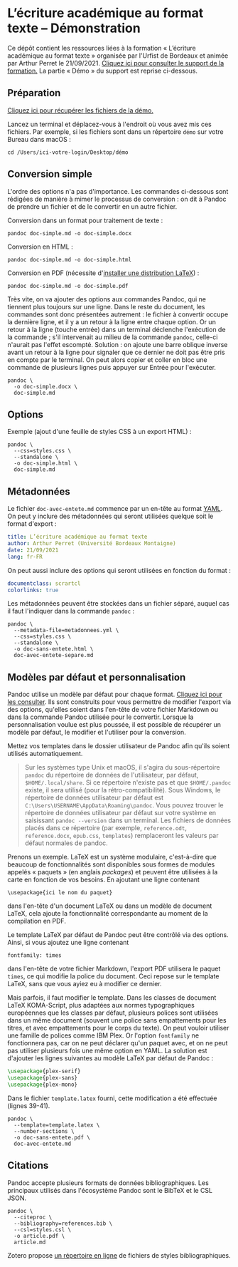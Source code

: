 # L’écriture académique au format texte – Démonstration

Ce dépôt contient les ressources liées à la formation « L’écriture académique au format texte » organisée par l'Urfist de Bordeaux et animée par Arthur Perret le 21/09/2021. [Cliquez ici pour consulter le support de la formation.](https://www.arthurperret.fr/2021-09-21-ecriture-academique-format-texte.html) La partie « Démo » du support est reprise ci-dessous.

## Préparation

[Cliquez ici pour récupérer les fichiers de la démo.](https://github.com/infologie/2021-09-21-ecriture-academique-format-texte)

Lancez un terminal et déplacez-vous à l'endroit où vous avez mis ces fichiers. Par exemple, si les fichiers sont dans un répertoire `démo` sur votre Bureau dans macOS :

```
cd /Users/ici-votre-login/Desktop/démo
```

## Conversion simple

L'ordre des options n'a pas d'importance. Les commandes ci-dessous sont rédigées de manière à mimer le processus de conversion : on dit à Pandoc de prendre un fichier et de le convertir en un autre fichier.

Conversion dans un format pour traitement de texte :

```
pandoc doc-simple.md -o doc-simple.docx
```

Conversion en HTML :

```
pandoc doc-simple.md -o doc-simple.html
```

Conversion en PDF (nécessite d'[installer une distribution LaTeX](https://fr.wikibooks.org/wiki/LaTeX/Installer_LaTeX)) :

```
pandoc doc-simple.md -o doc-simple.pdf
```

Très vite, on va ajouter des options aux commandes Pandoc, qui ne tiennent plus toujours sur une ligne. Dans le reste du document, les commandes sont donc présentées autrement : le fichier à convertir occupe la dernière ligne, et il y a un retour à la ligne entre chaque option. Or un retour à la ligne (touche entrée) dans un terminal déclenche l'exécution de la commande ; s'il intervenait au milieu de la commande `pandoc`, celle-ci n'aurait pas l'effet escompté. Solution : on ajoute une barre oblique inverse avant un retour à la ligne pour signaler que ce dernier ne doit pas être pris en compte par le terminal. On peut alors copier et coller en bloc une commande de plusieurs lignes puis appuyer sur Entrée pour l'exécuter.

```
pandoc \
  -o doc-simple.docx \
  doc-simple.md 
```

## Options

Exemple (ajout d'une feuille de styles CSS à un export HTML) :

```
pandoc \
  --css=styles.css \
  --standalone \
  -o doc-simple.html \
  doc-simple.md
```

## Métadonnées

Le fichier `doc-avec-entete.md` commence par un en-tête au format [YAML](https://fr.wikipedia.org/wiki/YAML). On peut y inclure des métadonnées qui seront utilisées quelque soit le format d'export :

```yaml
title: L’écriture académique au format texte
author: Arthur Perret (Université Bordeaux Montaigne)
date: 21/09/2021
lang: fr-FR
```

On peut aussi inclure des options qui seront utilisées en fonction du format :

```yaml
documentclass: scrartcl
colorlinks: true
```

Les métadonnées peuvent être stockées dans un fichier séparé, auquel cas il faut l'indiquer dans la commande `pandoc` :

```
pandoc \
  --metadata-file=metadonnees.yml \
  --css=styles.css \
  --standalone \
  -o doc-sans-entete.html \
  doc-avec-entete-separe.md
```

## Modèles par défaut et personnalisation

Pandoc utilise un modèle par défaut pour chaque format. [Cliquez ici pour les consulter](https://github.com/jgm/pandoc-templates). Ils sont construits pour vous permettre de modifier l'export via des options, qu'elles soient dans l'en-tête de votre fichier Markdown ou dans la commande Pandoc utilisée pour le convertir. Lorsque la personnalisation voulue est plus poussée, il est possible de récupérer un modèle par défaut, le modifier et l'utiliser pour la conversion.

Mettez vos templates dans le dossier utilisateur de Pandoc afin qu'ils soient utilisés automatiquement.

> Sur les systèmes type Unix et macOS, il s'agira du sous-répertoire `pandoc` du répertoire de données de l'utilisateur, par défaut, `$HOME/.local/share`. Si ce répertoire n'existe pas et que `$HOME/.pandoc` existe, il sera utilisé (pour la rétro-compatibilité). Sous Windows, le répertoire de données utilisateur par défaut est `C:\Users\USERNAME\AppData\Roaming\pandoc`. Vous pouvez trouver le répertoire de données utilisateur par défaut sur votre système en saisissant `pandoc --version` dans un terminal. Les fichiers de données placés dans ce répertoire (par exemple, `reference.odt`, `reference.docx`, `epub.css`, `templates`) remplaceront les valeurs par défaut normales de pandoc.

Prenons un exemple. LaTeX est un système modulaire, c'est-à-dire que beaucoup de fonctionnalités sont disponibles sous formes de modules appelés « paquets » (en anglais *packages*) et peuvent être utilisées à la carte en fonction de vos besoins. En ajoutant une ligne contenant

`\usepackage{ici le nom du paquet}`

dans l'en-tête d'un document LaTeX ou dans un modèle de document LaTeX, cela ajoute la fonctionnalité correspondante au moment de la compilation en PDF.

Le template LaTeX par défaut de Pandoc peut être contrôlé via des options. Ainsi, si vous ajoutez une ligne contenant

`fontfamily: times`

dans l'en-tête de votre fichier Markdown, l'export PDF utilisera le paquet `times`, ce qui modifie la police du document. Ceci repose sur le template LaTeX, sans que vous ayiez eu à modifier ce dernier.

Mais parfois, il faut modifier le template. Dans les classes de document LaTeX KOMA-Script, plus adaptées aux normes typographiques européennes que les classes par défaut, plusieurs polices sont utilisées dans un même document (souvent une police sans empattements pour les titres, et avec empattements pour le corps du texte). On peut vouloir utiliser une famille de polices comme IBM Plex. Or l'option `fontfamily` ne fonctionnera pas, car on ne peut déclarer qu'un paquet avec, et on ne peut pas utiliser plusieurs fois une même option en YAML. La solution est d'ajouter les lignes suivantes au modèle LaTeX par défaut de Pandoc :

```latex
\usepackage{plex-serif}
\usepackage{plex-sans}
\usepackage{plex-mono}
```

Dans le fichier `template.latex` fourni, cette modification a été effectuée (lignes 39-41).

```
pandoc \
  --template=template.latex \
  --number-sections \
  -o doc-sans-entete.pdf \
  doc-avec-entete.md
```

## Citations

Pandoc accepte plusieurs formats de données bibliographiques. Les principaux utilisés dans l'écosystème Pandoc sont le BibTeX et le CSL JSON.

```
pandoc \
  --citeproc \
  --bibliography=references.bib \
  --csl=styles.csl \
  -o article.pdf \
  article.md
```

Zotero propose [un répertoire en ligne](https://www.zotero.org/styles) de fichiers de styles bibliographiques.

